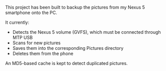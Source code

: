 This project has been built to backup the pictures from my Nexus 5 smartphone
onto the PC.

It currently:

* Detects the Nexus 5 volume (GVFS), which must be connected through MTP USB
* Scans for new pictures
* Saves them into the corresponding Pictures directory
* Deletes them from the phone

An MD5-based cache is kept to detect duplicated pictures.
